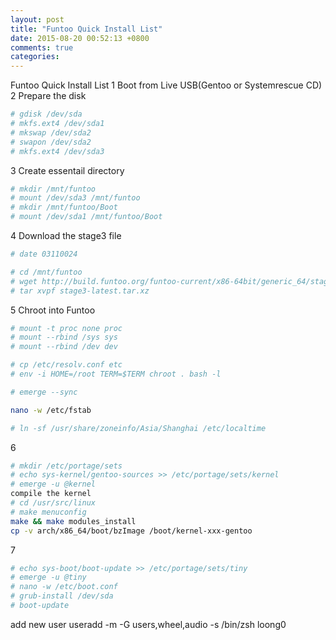 ```yaml
---
layout: post
title: "Funtoo Quick Install List"
date: 2015-08-20 00:52:13 +0800
comments: true
categories:
---
```

Funtoo Quick Install List
1 Boot from Live USB(Gentoo or Systemrescue CD)
2 Prepare the disk
```bash
# gdisk /dev/sda
# mkfs.ext4 /dev/sda1
# mkswap /dev/sda2
# swapon /dev/sda2
# mkfs.ext4 /dev/sda3
```
3 Create essentail directory
```bash
# mkdir /mnt/funtoo
# mount /dev/sda3 /mnt/funtoo
# mkdir /mnt/funtoo/Boot
# mount /dev/sda1 /mnt/funtoo/Boot
```
4 Download the stage3 file
```bash
# date 03110024
```
```bash
# cd /mnt/funtoo
# wget http://build.funtoo.org/funtoo-current/x86-64bit/generic_64/stage3-late    st.tar.xz
# tar xvpf stage3-latest.tar.xz
```

5 Chroot into Funtoo
```bash
# mount -t proc none proc
# mount --rbind /sys sys
# mount --rbind /dev dev
```
```bash
# cp /etc/resolv.conf etc
# env -i HOME=/root TERM=$TERM chroot . bash -l
```
```bash
# emerge --sync
```
```bash
nano -w /etc/fstab
```
```bash
# ln -sf /usr/share/zoneinfo/Asia/Shanghai /etc/localtime
```
6
```bash
# mkdir /etc/portage/sets
# echo sys-kernel/gentoo-sources >> /etc/portage/sets/kernel
# emerge -u @kernel
compile the kernel
# cd /usr/src/linux
# make menuconfig
make && make modules_install
cp -v arch/x86_64/boot/bzImage /boot/kernel-xxx-gentoo
```
7
```bash
# echo sys-boot/boot-update >> /etc/portage/sets/tiny
# emerge -u @tiny
# nano -w /etc/boot.conf
# grub-install /dev/sda
# boot-update
```






add new user
useradd -m -G users,wheel,audio -s /bin/zsh loong0
